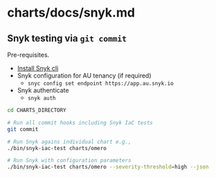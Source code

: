 # charts/docs/snyk.md

## Snyk testing via `git commit`

Pre-requisites.

* [Install Snyk cli](https://docs.snyk.io/snyk-cli/install-or-update-the-snyk-cli)
* Snyk configuration for AU tenancy (if required)
  * `snyc config set endpoint https://app.au.snyk.io`
* Snyk authenticate
  * `snyk auth`

```bash
cd CHARTS_DIRECTORY

# Run all commit hooks including Snyk IaC tests
git commit

# Run Snyk agains individual chart e.g.,
./bin/snyk-iac-test charts/omero

# Run Snyk with configuration parameters
./bin/snyk-iac-test charts/omero --severity-threshold=high --json
```
